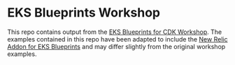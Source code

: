 # EKS Blueprints Workshop

This repo contains output from the [EKS Blueprints for CDK Workshop](https://github.com/aws-samples/eks-blueprints-for-cdk-workshop).  The examples contained in this repo have been adapted to include the [New Relic Addon for EKS Blueprints](https://github.com/newrelic-experimental/newrelic-eks-blueprints-addon) and may differ slightly from the original workshop examples.
